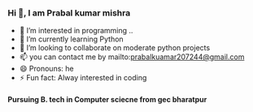 ### Hi 👋, I am Prabal kumar mishra


- 👀 I’m interested in programming ..
- 🌱 I’m currently learning Python
- 💞️ I’m looking to collaborate on moderate python projects
- 📫 you can contact me by mailto:prabalkuamar207244@gmail.com
- 😄 Pronouns: he
- ⚡ Fun fact: Alway interested in coding

#### Pursuing B. tech in Computer sciecne from gec bharatpur


<!---
Prabal56/Prabal56 is a ✨ special ✨ repository because its `README.md` (this file) appears on your GitHub profile.
You can click the Preview link to take a look at your changes.
--->
